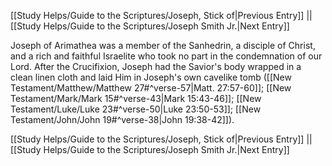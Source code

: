 [[Study Helps/Guide to the Scriptures/Joseph, Stick of|Previous Entry]]  ||  [[Study Helps/Guide to the Scriptures/Joseph Smith Jr.|Next Entry]]

 Joseph of Arimathea was a member of the Sanhedrin, a disciple of Christ, and a rich and faithful Israelite who took no part in the condemnation of our Lord. After the Crucifixion, Joseph had the Savior's body wrapped in a clean linen cloth and laid Him in Joseph's own cavelike tomb ([[New Testament/Matthew/Matthew 27#^verse-57|Matt. 27:57-60]]; [[New Testament/Mark/Mark 15#^verse-43|Mark 15:43-46]]; [[New Testament/Luke/Luke 23#^verse-50|Luke 23:50-53]]; [[New Testament/John/John 19#^verse-38|John 19:38-42]]).

[[Study Helps/Guide to the Scriptures/Joseph, Stick of|Previous Entry]]  ||  [[Study Helps/Guide to the Scriptures/Joseph Smith Jr.|Next Entry]]